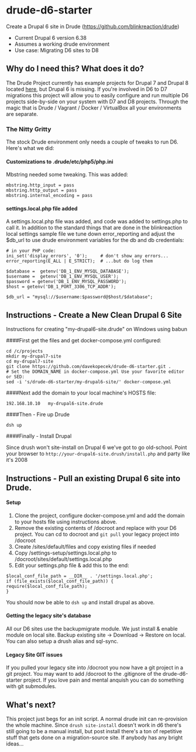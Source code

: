 # drude-d6-starter
Create a Drupal 6 site in Drude (https://github.com/blinkreaction/drude)

- Current Drupal 6 version 6.38
- Assumes a working drude environment
- Use case: Migrating D6 sites to D8

## Why do I need this? What does it do?

The Drude Project currently has example projects for Drupal 7 and Drupal 8 located [here](https://github.com/blinkreaction/drude), but Drupal 6 is missing. If you're involved in D6 to D7 migrations this project will allow you to easily configure and run multiple D6 projects side-by-side on your system with D7 and D8 projects. Through the magic that is Drude / Vagrant / Docker / VirtualBox all your environments are separate.

### The Nitty Gritty

The stock Drude environment only needs a couple of tweaks to run D6. Here's what we did:

#### Customizations to .drude/etc/php5/php.ini

Mbstring needed some tweaking. This was added:
```
mbstring.http_input = pass
mbstring.http_output = pass
mbstring.internal_encoding = pass
```
#### settings.local.php file added

A settings.local.php file was added, and code was added to settings.php to call it. In addition to the standard things that are done in the blinkreaction local settings sample file we tune down error_reporting and adjust the $db_url to use drude environment variables for the db and db credentials:

```
# in your PHP code:
ini_set('display_errors', '0');     # don't show any errors...
error_reporting(E_ALL | E_STRICT);  # ...but do log them

$database =  getenv('DB_1_ENV_MYSQL_DATABASE');
$username =  getenv('DB_1_ENV_MYSQL_USER');
$password = getenv('DB_1_ENV_MYSQL_PASSWORD');
$host = getenv('DB_1_PORT_3306_TCP_ADDR');

$db_url = "mysql://$username:$password@$host/$database";
```

## Instructions - Create a New Clean Drupal 6 Site
Instructions for creating "my-drupal6-site.drude" on Windows using babun

####First get the files and get docker-compose.yml configured:

    cd /c/projects
    mkdir my-drupal7-site
    cd my-drupal7-site
    git clone https://github.com/davekopecek/drude-d6-starter.git .
    # Set the DOMAIN_NAME in docker-compose.yml Use your favorite editor or SED:
    sed -i 's/drude-d6-starter/my-drupal6-site/' docker-compose.yml

####Next add the domain to your local machine's HOSTS file:

    192.168.10.10   my-drupal6-site.drude

####Then - Fire up Drude 

    dsh up

####Finally - Install Drupal

Since drush won't site-install on Drupal 6 we've got to go old-school.  Point your browser to `http://your-drupal6-site.drush/install.php` and party like it's 2008

## Instructions - Pull an existing Drupal 6 site into Drude.

#### Setup

1. Clone the project, configure docker-compose.yml and add the domain to your hosts file using instructions above.
2. Remove the existing contents of /docroot and replace with your D6 project. You can cd to docroot and `git pull` your legacy project into /docroot 
3. Create /sites/default/files and copy existing files if needed
2. Copy /settings-setup/settings.local.php to /docroot/sites/default/settings.local.php
3. Edit your settings.php file & add this to the end:
```
$local_conf_file_path = __DIR__ . '/settings.local.php';
if (file_exists($local_conf_file_path)) {
require($local_conf_file_path);
}
```
 
You should now be able to `dsh up` and install drupal as above. 
 
#### Getting the legacy site's database 

All our D6 sites use the backupmigrate module. We just install & enable module on local site. Backup existing site -> Download -> Restore on local. You can also setup a drush alias and sql-sync. 

#### Legacy Site GIT issues
If you pulled your legacy site into /docroot you now have a git project in a git project. You may want to add /docroot to the .gitignore of the drude-d6-starter project. If you love pain and mental anquish you can do something with git submodules.  
 
## What's next?

This project just begs for an init script. A normal drude init can re-provision the whole machine. Since `drush site-install` doesn't work in d6 there's still going to be a manual install, but post install there's a ton of repetitive stuff that gets done on a migration-source site. If anybody has any bright ideas...
